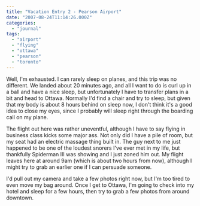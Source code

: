 ```yaml
---
title: "Vacation Entry 2 - Pearson Airport"
date: "2007-08-24T11:14:26.000Z"
categories: 
  - "journal"
tags: 
  - "airport"
  - "flying"
  - "ottawa"
  - "pearson"
  - "toronto"
---
```


Well, I'm exhausted. I can rarely sleep on planes, and this trip was no different. We landed about 20 minutes ago, and all I want to do is curl up in a ball and have a nice sleep, but unfortunately I have to transfer plans in a bit and head to Ottawa. Normally I'd find a chair and try to sleep, but given that my body is about 8 hours behind on sleep now, I don't think it's a good idea to close my eyes, since I probably will sleep right through the boarding call on my plane.

The flight out here was rather uneventful, although I have to say flying in business class kicks some major ass. Not only did I have a pile of room, but my seat had an electric massage thing built in. The guy next to me just happened to be one of the loudest snorers I've ever met in my life, but thankfully Spiderman III was showing and I just zoned him out. My flight leaves here at around 9am (which is about two hours from now), although I might try to grab an earlier one if I can persuade someone.

I'd pull out my camera and take a few photos right now, but I'm too tired to even move my bag around. Once I get to Ottawa, I'm going to check into my hotel and sleep for a few hours, then try to grab a few photos from around downtown.
